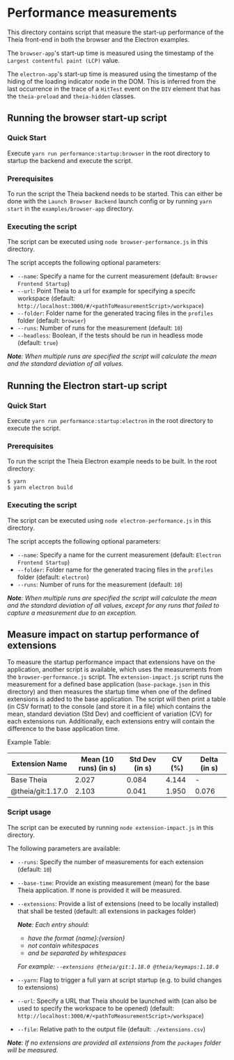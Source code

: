 # Performance measurements

This directory contains script that measure the start-up performance of the Theia front-end in both the browser and the Electron examples.

The `browser-app`'s start-up time is measured using the timestamp of the `Largest contentful paint (LCP)` value.

The `electron-app`'s start-up time is measured using the timestamp of the hiding of the loading indicator node in the DOM. This is inferred from the last occurrence in the trace of a `HitTest` event on the `DIV` element that has the `theia-preload` and `theia-hidden` classes.

## Running the browser start-up script

### Quick Start

Execute `yarn run performance:startup:browser` in the root directory to startup the backend and execute the script.

### Prerequisites

To run the script the Theia backend needs to be started.
This can either be done with the `Launch Browser Backend` launch config or by running `yarn start` in the `examples/browser-app` directory.

### Executing the script

The script can be executed using `node browser-performance.js` in this directory.

The script accepts the following optional parameters:

-   `--name`: Specify a name for the current measurement (default: `Browser Frontend Startup`)
-   `--url`: Point Theia to a url for example for specifying a specifc workspace (default: `http://localhost:3000/#/<pathToMeasurementScript>/workspace`)
-   `--folder`: Folder name for the generated tracing files in the `profiles` folder (default: `browser`)
-   `--runs`: Number of runs for the measurement (default: `10`)
-   `--headless`: Boolean, if the tests should be run in headless mode (default: `true`)

_**Note**: When multiple runs are specified the script will calculate the mean and the standard deviation of all values._

## Running the Electron start-up script

### Quick Start

Execute `yarn run performance:startup:electron` in the root directory to execute the script.

### Prerequisites

To run the script the Theia Electron example needs to be built. In the root directory:

```console
$ yarn
$ yarn electron build
```

### Executing the script

The script can be executed using `node electron-performance.js` in this directory.

The script accepts the following optional parameters:

-   `--name`: Specify a name for the current measurement (default: `Electron Frontend Startup`)
-   `--folder`: Folder name for the generated tracing files in the `profiles` folder (default: `electron`)
-   `--runs`: Number of runs for the measurement (default: `10`)

_**Note**: When multiple runs are specified the script will calculate the mean and the standard deviation of all values, except for any runs that failed to capture a measurement due to an exception._

## Measure impact on startup performance of extensions

To measure the startup performance impact that extensions have on the application, another script is available, which uses the measurements from the `browser-performance.js` script.
The `extension-impact.js` script runs the measurement for a defined base application (`base-package.json` in this directory) and then measures the startup time when one of the defined extensions is added to the base application.
The script will then print a table (in CSV format) to the console (and store it in a file) which contains the mean, standard deviation (Std Dev) and coefficient of variation (CV) for each extensions run.
Additionally, each extensions entry will contain the difference to the base application time.

Example Table:

| Extension Name    | Mean (10 runs) (in s) | Std Dev (in s) | CV (%) | Delta (in s) |
| ----------------- | --------------------- | -------------- | ------ | ------------ |
| Base Theia        | 2.027                 | 0.084          | 4.144  | -            |
| @theia/git:1.17.0 | 2.103                 | 0.041          | 1.950  | 0.076        |

### Script usage

The script can be executed by running `node extension-impact.js` in this directory.

The following parameters are available:

-   `--runs`: Specify the number of measurements for each extension (default: `10`)
-   `--base-time`: Provide an existing measurement (mean) for the base Theia application. If none is provided it will be measured.
-   `--extensions`: Provide a list of extensions (need to be locally installed) that shall be tested (default: all extensions in packages folder)

    _**Note**: Each entry should:_

    -   _have the format {name}:{version}_
    -   _not contain whitespaces_
    -   _and be separated by whitespaces_

    _For example: `--extensions @theia/git:1.18.0 @theia/keymaps:1.18.0`_

-   `--yarn`: Flag to trigger a full yarn at script startup (e.g. to build changes to extensions)
-   `--url`: Specify a URL that Theia should be launched with (can also be used to specify the workspace to be opened) (default: `http://localhost:3000/#/<pathToMeasurementScript>/workspace`)
-   `--file`: Relative path to the output file (default: `./extensions.csv`)

_**Note**: If no extensions are provided all extensions from the `packages` folder will be measured._
